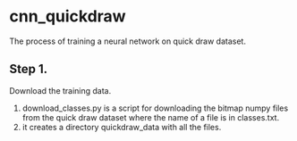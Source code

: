 # cnn_quickdraw
The process of training a neural network on quick draw dataset.

## Step 1.
Download the training data. 

1. download_classes.py is a script for downloading the bitmap numpy files from the quick draw dataset where the name of a file is in classes.txt.
2. it creates a directory quickdraw_data with all the files.
